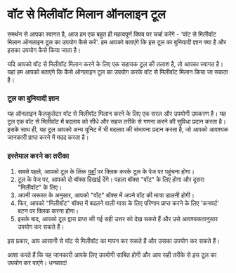 वॉट से मिलीवॉट मिलान ऑनलाइन टूल
===============================

समर्थन से आपका स्वागत है, आज हम एक बहुत ही महत्वपूर्ण विषय पर चर्चा करेंगे - 'वॉट से मिलीवॉट मिलान ऑनलाइन टूल का उपयोग कैसे करें'. हम आपको बताएंगे कि इस टूल का बुनियादी ज्ञान क्या है और इसका उपयोग कैसे किया जाता है।

यदि आपको वॉट से मिलीवॉट मिलान करने के लिए एक सहायक टूल की तलाश है, तो आपका स्वागत है। यहां हम आपको बताएंगे कि कैसे ऑनलाइन टूल का उपयोग करके वॉट से मिलीवॉट मिलान किया जा सकता है।

### टूल का बुनियादी ज्ञान

यह ऑनलाइन कैलकुलेटर वॉट से मिलीवॉट मिलान करने के लिए एक सरल और उपयोगी उपकरण है। यह टूल एक वॉट से मिलीवॉट में बदलाव को सीधे और सहज तरीके से गणना करने की सुविधा प्रदान करता है। इसके साथ ही, यह टूल आपको अन्य यूनिट में भी बदलाव की संभावना प्रदान करता है, जो आपको आवश्यक जानकारी प्राप्त करने में मदद करता है।

### इस्तेमाल करने का तरीका

1. सबसे पहले, आपको टूल के लिंक [यहाँ](https://www.onlinecalculatorsfree.com/hi/convert/watts-to-milliwatts.html) पर क्लिक करके टूल के पेज पर पहुंचना होगा।
2. टूल के पेज पर, आपको दो बॉक्स दिखाई देंगे। पहला बॉक्स "वॉट" के लिए होगा और दूसरा "मिलीवॉट" के लिए।
3. अपनी जरूरत के अनुसार, आपको "वॉट" बॉक्स में अपने वॉट की मात्रा डालनी होगी।
4. फिर, आपको "मिलीवॉट" बॉक्स में बदलने वाली मात्रा के लिए परिणाम प्राप्त करने के लिए 'कनवर्ट' बटन पर क्लिक करना होगा।
5. इसके बाद, आपको टूल द्वारा प्राप्त की गई सही उत्तर को देख सकते हैं और उसे आवश्यकतानुसार उपयोग कर सकते हैं।

इस प्रकार, आप आसानी से वॉट से मिलीवॉट का मापन कर सकते हैं और उसका उपयोग कर सकते हैं।

आशा करते हैं कि यह जानकारी आपके लिए उपयोगी साबित होगी और आप सही तरीके से इस टूल का उपयोग कर पाएंगे। धन्यवाद!